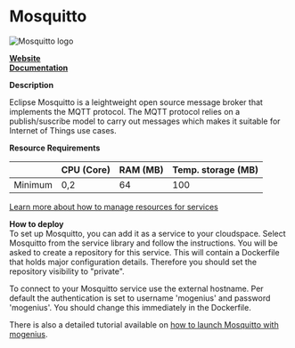 ﻿# Mosquitto

![Mosquitto logo](https://api.mogenius.com/file/id/6f35382b-d700-431e-a2b0-7872c0e31da1)

**[Website](https://mosquitto.org)**  
**[Documentation](https://mosquitto.org/documentation/)**  

**Description**

Eclipse Mosquitto is a leightweight open source message broker that implements the MQTT protocol. The MQTT protocol relies on a publish/suscribe model to carry out messages which makes it suitable for Internet of Things use cases.

**Resource Requirements**

||CPU (Core)|RAM (MB)  |Temp. storage (MB)|
|--|--|--|--|
| Minimum | 0,2 | 64 | 100 |

[Learn more about how to manage resources for services](./../../development/resources.md)

**How to deploy**  
To set up Mosquitto, you can add it as a service to your cloudspace. Select Mosquitto from the service library and follow the instructions. You will be asked to create a repository for this service. This will contain a Dockerfile that holds major configuration details. Therefore you should set the repository visibility to "private".  

To connect to your Mosquitto service use the external hostname. Per default the authentication is set to username 'mogenius' and password 'mogenius'. You should change this immediately in the Dockerfile.

There is also a detailed tutorial available on [how to launch Mosquitto with mogenius](./../../tutorials/how-to-deploy-mosquitto-in-the-cloud.md).

